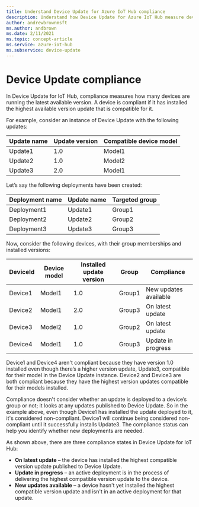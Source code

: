 ```yaml
---
title: Understand Device Update for Azure IoT Hub compliance
description: Understand how Device Update for Azure IoT Hub measure device update compliance.
author: andrewbrownmsft
ms.author: andbrown
ms.date: 2/11/2021
ms.topic: concept-article
ms.service: azure-iot-hub
ms.subservice: device-update
---
```


# Device Update compliance

In Device Update for IoT Hub, compliance measures how many devices are running the latest available version. A device is compliant if it has installed the highest available version update that is compatible for it.

For example, consider an instance of Device Update with the following updates:

| Update name | Update version | Compatible device model |
|-------------|----------------|-------------------------|
| Update1     | 1.0            | Model1                  |
| Update2     | 1.0            | Model2                  |
| Update3     | 2.0            | Model1                  |

Let’s say the following deployments have been created:

| Deployment name | Update name | Targeted group |
|-----------------|-------------|----------------|
| Deployment1     | Update1     | Group1         |
| Deployment2     | Update2     | Group2         |
| Deployment3     | Update3     | Group3         |

Now, consider the following devices, with their group memberships and installed versions:

| DeviceId | Device model | Installed update version | Group | Compliance |
|----------|--------------|--------------------------|-------|------------|
| Device1  | Model1       | 1.0 | Group1 | New updates available |
| Device2  | Model1       | 2.0 | Group3 | On latest update |
| Device3  | Model2       | 1.0 | Group2 | On latest update |
| Device4  | Model1       | 1.0 | Group3 | Update in progress |

Device1 and Device4 aren't compliant because they have version 1.0 installed even though there’s a higher version update, Update3, compatible for their model in the Device Update instance. Device2 and Device3 are both compliant because they have the highest version updates compatible for their models installed.

Compliance doesn't consider whether an update is deployed to a device’s group or not; it looks at any updates published to Device Update. So in the example above, even though Device1 has installed the update deployed to it, it's considered non-compliant. Device1 will continue being considered non-compliant until it successfully installs Update3. The compliance status can help you identify whether new deployments are needed.

As shown above, there are three compliance states in Device Update for IoT Hub:

* **On latest update** – the device has installed the highest compatible version update published to Device Update.
* **Update in progress** – an active deployment is in the process of delivering the highest compatible version update to the device.
* **New updates available** – a device hasn't yet installed the highest compatible version update and isn't in an active deployment for that update.
